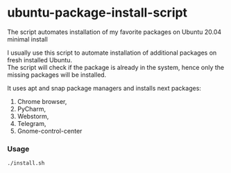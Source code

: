 # ubuntu-package-install-script
The script automates installation of my favorite packages on Ubuntu 20.04 minimal install

I usually use this script to automate installation of additional packages on fresh installed Ubuntu.  
The script will check if the package is already in the system, hence only the missing packages will be installed.

It uses apt and snap package managers and installs next packages:
1. Chrome browser,
2. PyCharm,
3. Webstorm,
4. Telegram,
5. Gnome-control-center

### Usage
```bash
./install.sh
```

